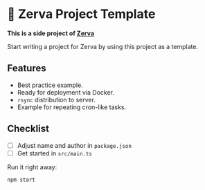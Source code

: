 # 🌱 Zerva Project Template

**This is a side project of [Zerva](https://github.com/holtwick/zerva)**

Start writing a project for Zerva by using this project as a template.

## Features

- Best practice example.
- Ready for deployment via Docker.
- `rsync` distribution to server.
- Example for repeating cron-like tasks.

## Checklist

- [ ] Adjust name and author in `package.json`
- [ ] Get started in `src/main.ts`

Run it right away:

```sh
npm start
```
